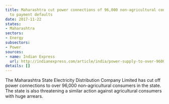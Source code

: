 ```yaml
---
title: Maharashtra cut power connections of 96,000 non-agricultural consumers due
  to payment defaults
date: 2017-11-22
states:
- Maharashtra
sectors:
- Energy
subsectors:
- Power
sources:
- name: Indian Express
  url: http://indianexpress.com/article/india/power-supply-to-over-96000-non-agricultural-consumers-snapped-in-maharashtra-4937940/
details: []
---
```


The Maharashtra State Electricity Distribution Company Limited has cut off power connections to over 96,000 non-agricultural consumers in the state. The state is also threatening a similar action against agricultural consumers with huge arrears.
